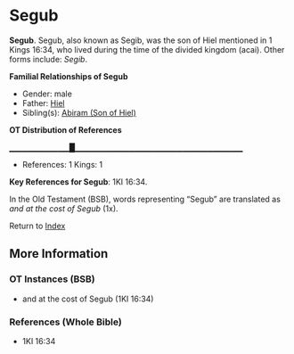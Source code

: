 # Segub
**Segub**. 
Segub, also known as Segib, was the son of Hiel mentioned in 1 Kings 16:34, who lived during the time of the divided kingdom (acai). 
Other forms include: 
*Segib*. 




**Familial Relationships of Segub**


* Gender: male
* Father: [Hiel](Hiel.md)
* Sibling(s): [Abiram (Son of Hiel)](Abiram.2.md)


**OT Distribution of References**

▁▁▁▁▁▁▁▁▁▁█▁▁▁▁▁▁▁▁▁▁▁▁▁▁▁▁▁▁▁▁▁▁▁▁▁▁▁▁
* References: 1 Kings: 1



**Key References for Segub**: 
1KI 16:34. 


In the Old Testament (BSB), words representing “Segub” are translated as 
*and at the cost of Segub* (1x). 




Return to [Index](00-Index.md)

## More Information

### OT Instances (BSB)

* and at the cost of Segub (1KI 16:34)



### References (Whole Bible)

* 1KI 16:34



